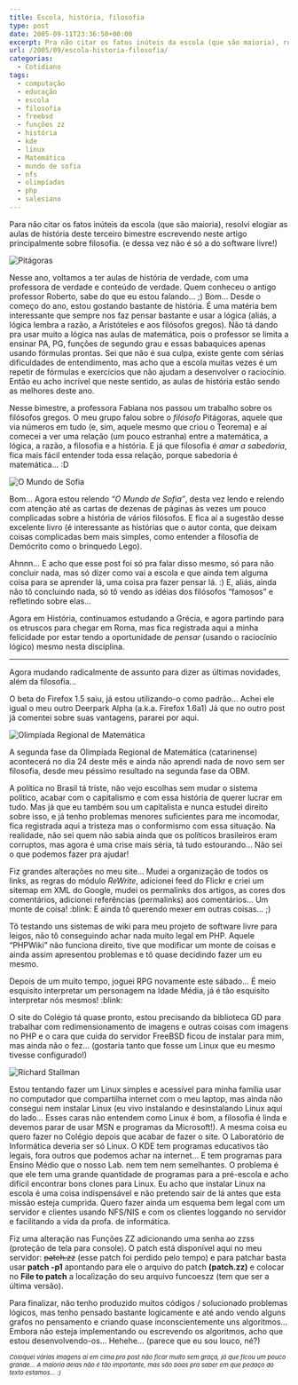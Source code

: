 ```yaml
---
title: Escola, história, filosofia
type: post
date: 2005-09-11T23:36:50+00:00
excerpt: Pra não citar os fatos inúteis da escola (que são maioria), resolvi elogiar as aulas de história deste terceiro bimestre escrevendo neste artigo principalmente sobre filosofia (e dessa vez não é só a do software livre!)
url: /2005/09/escola-historia-filosofia/
categorias:
  - Cotidiano
tags:
  - computação
  - educação
  - escola
  - filosofia
  - freebsd
  - funções zz
  - história
  - kde
  - linux
  - Matemática
  - mundo de sofia
  - nfs
  - olimpíadas
  - php
  - salesiano
---
```


Para não citar os fatos inúteis da escola (que são maioria), resolvi elogiar as aulas de história deste terceiro bimestre escrevendo neste artigo principalmente sobre filosofia. (e dessa vez não é só a do software livre!)

![Pitágoras](https://static.flickr.com/33/42829996_812bc11c2f_o.jpg)

Nesse ano, voltamos a ter aulas de história de verdade, com uma professora de verdade e conteúdo de verdade. Quem conheceu o antigo professor Roberto, sabe do que eu estou falando… ;) Bom… Desde o começo do ano, estou gostando bastante de história. É uma matéria bem interessante que sempre nos faz pensar bastante e usar a lógica (aliás, a lógica lembra a razão, a Aristóteles e aos filósofos gregos). Não tá dando pra usar muito a lógica nas aulas de matemática, pois o professor se limita a ensinar PA, PG, funções de segundo grau e essas babaquices apenas usando fórmulas prontas. Sei que não é sua culpa, existe gente com sérias dificuldades de entendimento, mas acho que a escola muitas vezes é um repetir de fórmulas e exercícios que não ajudam a desenvolver o raciocínio. Então eu acho incrível que neste sentido, as aulas de história estão sendo as melhores deste ano.

Nesse bimestre, a professora Fabiana nos passou um trabalho sobre os filósofos gregos. O meu grupo falou sobre o _filósofo_ Pitágoras, aquele que via números em tudo (e, sim, aquele mesmo que criou o Teorema) e aí comecei a ver uma relação (um pouco estranha) entre a matemática, a lógica, a razão, a filosofia e a história. E já que filosofia é _amar a sabedoria_, fica mais fácil entender toda essa relação, porque sabedoria é matemática… :D

![O Mundo de Sofia](https://static.flickr.com/24/42829999_3d1afa1c6f_o.jpg)

Bom… Agora estou relendo _“O Mundo de Sofia”_, desta vez lendo e relendo com atenção até as cartas de dezenas de páginas às vezes um pouco complicadas sobre a história de vários filósofos. E fica aí a sugestão desse excelente livro (é interessante as histórias que o autor conta, que deixam coisas complicadas bem mais simples, como entender a filosofia de Demócrito como o brinquedo Lego).

Ahnnn… E acho que esse post foi só pra falar disso mesmo, só para não concluir nada, mas só dizer como vai a escola e que ainda tem alguma coisa para se aprender lá, uma coisa pra fazer pensar lá. :) E, aliás, ainda não tô concluindo nada, só tô vendo as idéias dos filósofos “famosos” e refletindo sobre elas…

Agora em História, continuamos estudando a Grécia, e agora partindo para os etruscos para chegar em Roma, mas fica registrada aqui a minha felicidade por estar tendo a oportunidade de _pensar_ (usando o raciocínio lógico) mesmo nesta disciplina.

---

Agora mudando radicalmente de assunto para dizer as últimas novidades, além da filosofia…

O beta do Firefox 1.5 saiu, já estou utilizando-o como padrão… Achei ele igual o meu outro Deerpark Alpha (a.k.a. Firefox 1.6a1) Já que no outro post já comentei sobre suas vantagens, pararei por aqui.

![Olimpíada Regional de Matemática](https://static.flickr.com/24/42830001_a0df9196ba_o.gif)

A segunda fase da Olimpíada Regional de Matemática (catarinense) acontecerá no dia 24 deste mês e ainda não aprendi nada de novo sem ser filosofia, desde meu péssimo resultado na segunda fase da OBM.

A política no Brasil tá triste, não vejo escolhas sem mudar o sistema político, acabar com o capitalismo e com essa história de querer lucrar em tudo. Mas já que eu também sou um capitalista e nunca estudei direito sobre isso, e já tenho problemas menores suficientes para me incomodar, fica registrada aqui a tristeza mas o conformismo com essa situação. Na realidade, não sei quem não sabia ainda que os políticos brasileiros eram corruptos, mas agora é uma crise mais séria, tá tudo estourando… Não sei o que podemos fazer pra ajudar!

Fiz grandes alterações no meu site… Mudei a organização de todos os links, as regras do módulo _ReWrite_, adicionei feed do Flickr e criei um sitemap em XML do Google, mudei os permalinks dos artigos, as cores dos comentários, adicionei referências (permalinks) aos comentários… Um monte de coisa! :blink: E ainda tô querendo mexer em outras coisas… ;)

Tô testando uns sistemas de wiki para meu projeto de software livre para leigos, não tô conseguindo achar nada muito legal em PHP. Aquele “PHPWiki” não funciona direito, tive que modificar um monte de coisas e ainda assim apresentou problemas e tô quase decidindo fazer um eu mesmo.

Depois de um muito tempo, joguei RPG novamente este sábado… É meio esquisito interpretar um personagem na Idade Média, já é tão esquisito interpretar nós mesmos! :blink:

O site do Colégio tá quase pronto, estou precisando da biblioteca GD para trabalhar com redimensionamento de imagens e outras coisas com imagens no PHP e o cara que cuida do servidor FreeBSD ficou de instalar para mim, mas ainda não o fez… (gostaria tanto que fosse um Linux que eu mesmo tivesse configurado!)

![Richard Stallman](https://static.flickr.com/30/42831375_308d3fbe7b_m.jpg)

Estou tentando fazer um Linux simples e acessível para minha família usar no computador que compartilha internet com o meu laptop, mas ainda não consegui nem instalar Linux (eu vivo instalando e desinstalando Linux aqui do lado… Esses caras não entendem como Linux é bom, a filosofia é linda e devemos parar de usar MSN e programas da Microsoft!). A mesma coisa eu quero fazer no Colégio depois que acabar de fazer o site. O Laboratório de Informática deveria ser só Linux. O KDE tem programas educativos tão legais, fora outros que podemos achar na internet… E tem programas para Ensino Médio que o nosso Lab. nem tem nem semelhantes. O problema é que ele tem uma grande quantidade de programas para a pré-escola e acho difícil encontrar bons clones para Linux. Eu acho que instalar Linux na escola é uma coisa indispensável e não pretendo sair de lá antes que esta missão esteja cumprida. Quero fazer ainda um esquema bem legal com um servidor e clientes usando NFS/NIS e com os clientes loggando no servidor e facilitando a vida da profa. de informática.

Fiz uma alteração nas Funções ZZ adicionando uma senha ao zzss (proteção de tela para console). O patch está disponível aqui no meu servidor: ~~patch.zz~~ (esse patch foi perdido pelo tempo) e para patchar basta usar **patch -p1** apontando para ele o arquivo do patch **(patch.zz)** e colocar no **File to patch** a localização do seu arquivo funcoeszz (tem que ser a última versão).

Para finalizar, não tenho produzido muitos códigos / solucionado problemas lógicos, mas tenho pensado bastante logicamente e até ando vendo alguns grafos no pensamento e criando quase inconscientemente uns algoritmos… Embora não esteja implementando ou escrevendo os algoritmos, acho que estou desenvolvendo-os… Hehehe… (parece que eu sou louco, né?)

<p style="font-size:11px;font-style:italic;">
  Coloquei várias imagens aí em cima pro post não ficar muito sem graça, já que ficou um pouco grande… A maioria delas não é tão importante, mas são boas pra saber em que pedaço do texto estamos… :)
</p>
